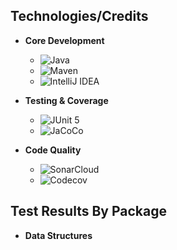 ## Technologies/Credits
- **Core Development**
    - ![Java](https://img.shields.io/badge/Java-21-blue?style=flat&logo=java&logoColor=white)
    - ![Maven](https://img.shields.io/badge/Maven-3.9%2B-red?style=flat&logo=apachemaven&logoColor=white)
    - ![IntelliJ IDEA](https://img.shields.io/badge/IntelliJ-2024.3-blueviolet?style=flat&logo=intellijidea&logoColor=white)

- **Testing & Coverage**
    - ![JUnit 5](https://img.shields.io/badge/JUnit-5.10.3-green?style=flat&logo=junit5&logoColor=white)
    - ![JaCoCo](https://img.shields.io/badge/JaCoCo-0.8.12-yellow?style=flat&logo=jacoco&logoColor=white)

- **Code Quality**
    - ![SonarCloud](https://img.shields.io/badge/SonarCloud-Integrated-orange?style=flat&logo=sonarcloud&logoColor=white)
    - ![Codecov](https://img.shields.io/badge/Codecov-Integrated-purple?style=flat&logo=codecov&logoColor=white)

## Test Results By Package
- **Data Structures**